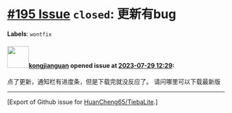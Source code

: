 # [\#195 Issue](https://github.com/HuanCheng65/TiebaLite/issues/195) `closed`: 更新有bug
**Labels**: `wontfix`


#### <img src="https://avatars.githubusercontent.com/u/103617573?u=bea8b58911b93b144d13bbee2c468d0719cdd82b&v=4" width="50">[kongjianguan](https://github.com/kongjianguan) opened issue at [2023-07-29 12:29](https://github.com/HuanCheng65/TiebaLite/issues/195):

点了更新，通知栏有进度条，但是下载完就没反应了。
请问哪里可以下载最新版




-------------------------------------------------------------------------------



[Export of Github issue for [HuanCheng65/TiebaLite](https://github.com/HuanCheng65/TiebaLite).]
